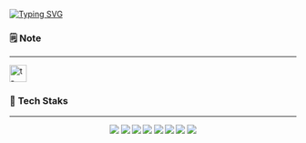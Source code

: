 [![Typing SVG](https://readme-typing-svg.herokuapp.com?color=37C038FD&lines=Hello+World)](https://git.io/typing-svg)

<!-- [![Anurag's GitHub stats](https://github-readme-stats.vercel.app/api?username=dahoon06&show_icons=true&theme=dark)](https://github.com/anuraghazra/github-readme-stats) -->


### 🗒️ Note 
___
<p>
<a href="https://june-17.tistory.com/">
  <img src="https://user-images.githubusercontent.com/76781436/182974672-fb69257a-c88c-42b9-84b4-a9cbbe704cf4.png" alt="t-story" width=30 />
</a>

<!--  <a href="https://dahoon06.github.io/">
    <img src="https://user-images.githubusercontent.com/76781436/182974280-513db3d9-29ed-4b4b-8fc1-11cc6ff2e029.png" alt="github" width=30 />
  </a> -->
</p>


### 🌱 <b>Tech Staks<b/>  
___ 
<p align="center">
  <span>
    <img src="https://img.shields.io/badge/Vue.js-4FC08D?style=flat-square&logo=Vue.js&logoColor=gray"/>
  </span>
  <span>
    <img src="https://img.shields.io/badge/React-61DAFB?style=flat-square&logo=React&logoColor=white"/>
  </span>
  <span>
    <img src="https://img.shields.io/badge/TypeScript-3178C6?style=flat-square&logo=TypeScript&logoColor=white"/>
  </span>
  <!--<span>
    <img src="https://img.shields.io/badge/Java-007396?style=flat-square&logo=Java&logoColor=white"/>
  </span>-->
  <span>
    <img src="https://img.shields.io/badge/Node.js-339933?style=flat-square&logo=Node.js&logoColor=white"/>
  </span>
  <span>
    <img src="https://img.shields.io/badge/NestJS-E0234E?style=flat-square&logo=NestJS&logoColor=white"/>
  </span>
  <span>
    <img src="https://img.shields.io/badge/Express-000000?style=flat-square&logo=Express&logoColor=white"/>
  </span>
  <span>
    <img src="https://img.shields.io/badge/MongoDB-47A248?style=flat-square&logo=MongoDB&logoColor=white" />
  </span>
  <span>
    <img src="https://img.shields.io/badge/MySQL-4479A1?style=flat-square&logo=MySQL&logoColor=white" />
  </span>
</p>
